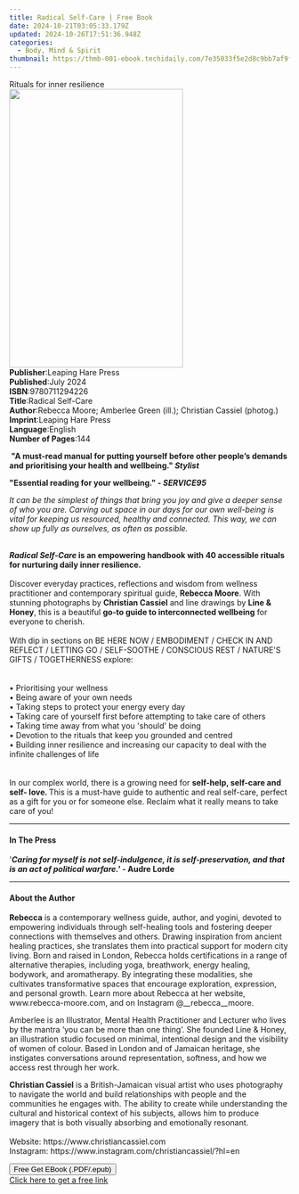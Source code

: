 ```yaml
---
title: Radical Self-Care | Free Book
date: 2024-10-21T03:05:33.179Z
updated: 2024-10-26T17:51:36.948Z
categories:
  - Body, Mind & Spirit
thumbnail: https://thmb-001-ebook.techidaily.com/7e35033f5e2d8c9bb7af9fe73e33eeaa5ddd53282be2e97c1a775eca00f3ea49.jpg
---
```

<main id="book-container">
  <div class="flex flex-col">
    <div class="book-brief flex-1 py-6 px-4 sm:p-6 md:py-10 md:px-8">
      <!-- brief-->
      <div class="book-brief-main">Rituals for inner resilience</div>
    </div>
    <div
      class="book-meta-info flex-1 grid gap-4 col-start-1 col-end-3 row-start-1 sm:mb-6 sm:grid-cols-4 lg:gap-6 lg:col-start-2 lg:row-end-6 lg:row-span-6 lg:mb-0"
    >
      <div
        class="book-meta-info-left place-content-center mt-4 p-4 text-sm leading-6 col-start-2 col-span-2 dark:text-slate-400"
      >
        <img
          class="w-full h-500 object-cover rounded-lg sm:h-255 sm:col-span-2 lg:col-span-full"
          src="https://img-001-ebook.techidaily.com/c334e7ed7b23e91b4c23f9a7bc387175c8ebbc1fa22b3ae48425c418f9a7af95.jpg"
          alt=""
          width="312"
          height="500"
        />
      </div>
      <div
        class="book-meta-info-right mt-2 col-start-1 row-start-2 col-span-3 self-center"
      >
        <!-- meta data  -->
        <div class="flex flex-col px-4 md:px-8">
          <div class="flex-1">
            <strong>Publisher</strong>:<span class="px-2"
              >Leaping Hare Press</span
            >
          </div>
          <div class="flex-1">
            <strong>Published</strong>:<span class="px-2">July 2024</span>
          </div>
          <div class="flex-1">
            <strong>ISBN</strong>:<span class="px-2">9780711294226</span>
          </div>
          <div class="flex-1">
            <strong>Title</strong>:<span class="px-2">Radical Self-Care</span>
          </div>
          <div class="flex-1">
            <strong>Author</strong>:<span class="px-2"
              >Rebecca Moore; Amberlee Green (ill.); Christian Cassiel
              (photog.)</span
            >
          </div>
          <div class="flex-1">
            <strong>Imprint</strong>:<span class="px-2"
              >Leaping Hare Press</span
            >
          </div>
          <div class="flex-1">
            <strong>Language</strong>:<span class="px-2">English</span>
          </div>
          <div class="flex-1">
            <strong>Number of Pages</strong>:<span class="px-2">144</span>
          </div>
        </div>
      </div>
    </div>
    <div class="book-description flex-1 py-6 px-4 sm:p-6 md:py-10 md:px-8">
      <div class="book-description-main">
        <div accordion-content="" id="description">
          <p>
            <b
              >&nbsp;"A must-read manual for putting yourself before other
              people’s demands and prioritising your health and wellbeing."
              <i>Stylist</i></b
            >
          </p>
          <p>
            <b
              >"Essential reading for your wellbeing." -
              <i>SERVICE95</i>&nbsp;</b
            >
          </p>
          <p>
            <i
              >It can be the simplest of things that bring you joy and give a
              deeper sense of who you are. Carving out space in our days for our
              own well-being is vital for keeping us resourced, healthy and
              connected. This way, we can show up fully as ourselves, as often
              as possible.<br /><br
            /></i>
          </p>
          <p>
            <b
              ><i>Radical Self-Care</i> is an empowering handbook with 40
              accessible rituals for nurturing daily inner resilience.
              <br /><br /></b
            >Discover everyday practices, reflections and wisdom from wellness
            practitioner and contemporary spiritual guide, <b>Rebecca Moore</b>.
            With stunning photographs by <b>Christian Cassiel</b> and line
            drawings by <b>Line &amp; Honey</b>, this is a beautiful
            <b>go-to guide to interconnected wellbeing</b> for everyone to
            cherish.<br /><br />With dip in sections on BE HERE NOW / EMBODIMENT
            / CHECK IN AND REFLECT / LETTING GO / SELF-SOOTHE / CONSCIOUS REST /
            NATURE'S GIFTS / TOGETHERNESS explore:<br /><br /><br />•
            Prioritising your wellness<br />• Being aware of your own needs<br />•
            Taking steps to protect your energy every day<br />• Taking care of
            yourself first before attempting to take care of others<br />•
            Taking time away from what you 'should' be doing<br />• Devotion to
            the rituals that keep you grounded and centred<br />• Building inner
            resilience and increasing our capacity to deal with the infinite
            challenges of life<br /><br /><br />In our complex world, there is a
            growing need for <b>self-help, self-care and self- love. </b>This is
            a must-have guide to authentic and real self-care, perfect as a gift
            for you or for someone else. Reclaim what it really means to take
            care of you!
          </p>
        </div>
        <div class="accordion-fader"></div>
      </div>
    </div>
    <div class="book-excerpts flex-1 py-6 px-4 sm:p-6 md:py-10 md:px-8">
      <!-- excerpts-->
      <div class="book-excerpts-main">
        <hr />
        <h4 class="placeholder placeholder-heading">
          <span>In The Press</span>
        </h4>
        <p>
          '<b
            ><i
              >Caring for myself is not self-indulgence, it is
              self-preservation, and that is an act of political
              warfare.'&nbsp;</i
            >- Audre Lorde</b
          >
        </p>
      </div>
    </div>
    <div class="book-about-author flex-1 py-6 px-4 sm:p-6 md:py-10 md:px-8">
      <!-- about author-->
      <div class="book-main-author-main">
        <hr />
        <h4 class="placeholder placeholder-heading">
          <span>About the Author</span>
        </h4>
        <p></p>
        <p>
          <b>Rebecca</b> is a contemporary wellness guide, author, and yogini,
          devoted to empowering individuals through self-healing tools and
          fostering deeper connections with themselves and others. Drawing
          inspiration from ancient healing practices, she translates them into
          practical support for modern city living. Born and raised in London,
          Rebecca holds certifications in a range of alternative therapies,
          including yoga, breathwork, energy healing, bodywork, and
          aromatherapy. By integrating these modalities, she cultivates
          transformative spaces that encourage exploration, expression, and
          personal growth. Learn more about Rebecca at her website,
          <span>www.rebecca-moore.com</span>, and on Instagram
          @__rebecca__moore.
        </p>
        <p>
          Amberlee is an Illustrator, Mental Health Practitioner and Lecturer
          who lives by the mantra ‘you can be more than one thing’. She
          founded<span>&nbsp;Line &amp; Honey</span>, an illustration studio
          focused on minimal, intentional design and the visibility of women of
          colour. Based in London and of Jamaican heritage, she instigates
          conversations around representation, softness, and how we access rest
          through her work.&nbsp;
        </p>
        <p>
          <b>Christian Cassiel</b> is a British-Jamaican visual artist who uses
          photography to navigate the world and build relationships with people
          and the communities he engages with. The ability to create while
          understanding the cultural and historical context of his subjects,
          allows him to produce imagery that is both visually absorbing and
          emotionally resonant.<br /><br />Website:
          https://www.christiancassiel.com<br />Instagram:
          https://www.instagram.com/christiancassiel/?hl=en
        </p>
        <p></p>
      </div>
    </div>
    <div class="book-free-get flex-1 py-6 px-4 sm:p-6 md:py-10 md:px-8">
      <button
        id="btn-free-get"
        class="bg-blue-500 hover:bg-blue-700 text-white font-bold py-2 px-4 rounded"
      >
        Free Get EBook (.PDF/.epub)
      </button>
      <div id="countdown-display" class="px-2 text-lg mt-2"></div>
      <a
        id="free-link"
        class="hidden bg-blue-500 hover:bg-blue-700 text-white font-bold py-2 px-4 rounded"
        href="https://www.ebooks.com/en-us/book/211149654/radical-self-care/rebecca-moore/"
        target="_blank"
        >Click here to get a free link</a
      >
    </div>
    <script>
      let countdownTime = 0;
      let countdownInterval = null;
      document
        .getElementById('btn-free-get')
        .addEventListener('click', startCountdown);
      function startCountdown() {
        countdownTime = new Date().getTime() + 60000 * 3;
        countdownInterval = setInterval(updateCountdown, 1000);
        document.getElementById('btn-free-get').disabled = true;
        document
          .getElementById('btn-free-get')
          .classList.add('bg-gray-500', 'cursor-not-allowed');
      }
      function updateCountdown() {
        let currentTime = new Date().getTime();
        let timeLeft = countdownTime - currentTime;
        let secondsLeft = Math.floor(timeLeft / 1000);
        document.getElementById('countdown-display').innerHTML =
          `Remaining time: ${secondsLeft} seconds.`;
        if (secondsLeft <= 0) {
          clearInterval(countdownInterval);
          document.getElementById('btn-free-get').classList.add('hidden');
          document.getElementById('free-link').classList.remove('hidden');
          document.getElementById('countdown-display').innerHTML = '';
        }
      }
    </script>
  </div>
</main>

<ins class="adsbygoogle"
      style="display:block"
      data-ad-client="ca-pub-7571918770474297"
      data-ad-slot="8358498916"
      data-ad-format="auto"
      data-full-width-responsive="true"></ins>
    